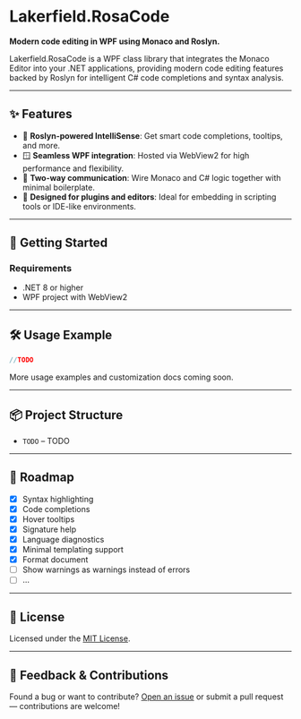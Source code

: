 # Lakerfield.RosaCode

**Modern code editing in WPF using Monaco and Roslyn.**

Lakerfield.RosaCode is a WPF class library that integrates the Monaco Editor into your .NET applications, providing modern code editing features backed by Roslyn for intelligent C# code completions and syntax analysis.

---

## ✨ Features

- 🧠 **Roslyn-powered IntelliSense**: Get smart code completions, tooltips, and more.
- 🪟 **Seamless WPF integration**: Hosted via WebView2 for high performance and flexibility.
- 🧩 **Two-way communication**: Wire Monaco and C# logic together with minimal boilerplate.
- 🎯 **Designed for plugins and editors**: Ideal for embedding in scripting tools or IDE-like environments.

---

## 🚀 Getting Started

### Requirements

- .NET 8 or higher
- WPF project with WebView2

---

## 🛠️ Usage Example

```csharp
//TODO
```

More usage examples and customization docs coming soon.

---

## 📦 Project Structure

- `TODO` – TODO

---

## 🧪 Roadmap

- [x] Syntax highlighting
- [x] Code completions
- [x] Hover tooltips
- [x] Signature help
- [x] Language diagnostics
- [x] Minimal templating support
- [x] Format document
- [ ] Show warnings as warnings instead of errors
- [ ] ...

---

## 📄 License

Licensed under the [MIT License](LICENSE).

---

## 💬 Feedback & Contributions

Found a bug or want to contribute? [Open an issue](https://github.com/lakerfield/rosacode/issues) or submit a pull request — contributions are welcome!
